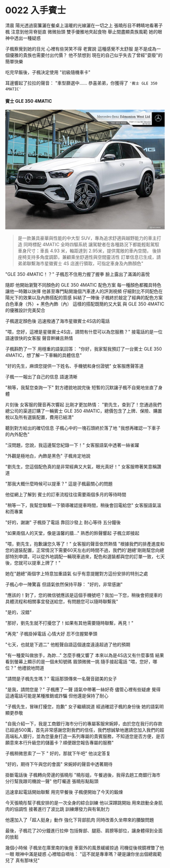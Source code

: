 # 0022 入手賓士

清晨
陽光透過窗簾灑在餐桌上溫暖的光線灑在一切之上
張曉彤目不轉睛地看著子楓
注意到他背脊挺直
微微抬頭
雙手優雅地夾起食物
舉止間盡顯貴族風範
她的眼神中透出一種疑惑

子楓察覺到她的目光
心裡有些哭笑不得
老實說
這種感覺不太舒服
是不是成為一個優雅的貴族也需要付出代價？
他不禁想到
現在的自己似乎失去了曾經"耍廢"的簡單快樂

吃完早飯後，子楓決定使用 "初級隨機車卡"

耳邊響起了拉拉的聲音：
"車型篩選中……
恭喜弟弟，你獲得了 `'賓士 GLE 350 4MATIC'`

#### 賓士 GLE 350 4MATIC
![alt text](images/350_4MATIC.jpg)

>是一款兼具豪華與性能的中大型 SUV，專為追求舒適與越野能力的車主打造
同時標配 4MATIC 全時四驅系統
讓駕駛者在各種路況下都能輕鬆駕馭
車身尺寸：車長 4.93 米，軸距達到 2.95米，提供寬敞的車內空間，
後排座椅支持多角度調節，兼顧乘坐舒適性與空間靈活性
訂單信息已生成，請弟弟聯繫海市星徽賓士 4S 店進行領取，可指定車身及內飾顏色"

"GLE 350 4MATIC！？"
子楓忍不住用力握了握拳
臉上露出了滿滿的喜悅

隨即
他開始瀏覽不同顏色的 GLE 350 4MATIC 配色方案
每一種顏色都獨具特色
讓他一時難以抉擇
他甚至專門點開幾個汽車達人的評測視頻
仔細對比不同配色在陽光下的效果以及內飾搭配的質感
糾結了一陣後
子楓終於敲定了經典的配色方案
白色車身（外）+ 黑色內飾（內）
這樣的搭配既簡約又大氣
與 GLE 350 4MATIC 的優雅設計完美契合

子楓選定顏色後
迅速撥通了海市星徽賓士4S店的電話

"喂，您好，這裡是星徽賓士4S店，請問有什麼可以為您服務？"
接電話的是一位語速很快的女客服
聲音幹練且熱情

子楓斟酌了一下
用穩重的語氣回答：
"你好，我家幫我預訂了一台賓士 GLE 350 4MATIC，想了解一下車輛的具體信息"

"好的先生，麻煩您提供一下姓名、手機號和身份證號"
女客服應聲答道

子楓一一報出了自己的信息
語速清晰

"稍等，我幫您查詢一下"
對方禮貌地說完後
短暫的沉默讓子楓不自覺地坐直了身體

片刻後
女客服的聲音再次響起
比剛才更加熱情：
"劉先生，查到了！您通過我們總公司的渠道訂購了一輛賓士 GLE 350 4MATIC，總價包含了上牌、保險、購置稅以及所有選裝配置，費用已結清"

聽到對方給出的確切信息
子楓心中的一塊石頭終於落了地
"我想再確認一下車子的內外配色"

"沒問題，您說，我這邊幫您紀錄一下！"
女客服語氣中透著一絲雀躍

"外觀是極地白，內飾是黑色"
子楓肯定地說

"劉先生，您這個配色真的是非常經典又大氣，眼光真好！"
女客服帶著笑意稱讚道

"那我大概什麼時候可以提車？"
這是子楓最關心的問題

他從網上了解到
賓士的訂車流程往往需要兩個多月的等待時間

"稍等一下，我幫您聯繫一下領導確認提車時間，稍後會回電給您"
女客服語氣溫和而專業

"好的，謝謝"
子楓掛了電話
靠回沙發上
耐心等待
五分鐘後

"如果兩個人的天堂，像是溫馨的牆..."
熟悉的鈴聲響起
子楓立即接起

"喂，劉先生，抱歉讓您久等了！"
女客服的聲音依然熱情
"根據我們的排產進度和您的選裝配置，正常情況下需要60天左右的時間不過，我們的'趙總'剛剛幫您向總部特別申請，可以從外地調配一輛現車過來，配色和選裝都與您的訂單一致，七天後，您就可以提車上牌了！"

她在"趙總"兩個字上特意加重語氣
似乎有意提醒對方這份安排的特別之處

子楓心中一陣驚喜
但語氣依然保持平靜：
"好的，非常感謝"

"應該的！對了，您的微信號應該是這個手機號吧？我加一下您，稍後會把提車的具體流程和相關事宜發送給您，有問題您可以隨時聯繫我"

"是的，沒錯"

"那好，劉先生就不打擾您了！如果有其他需要隨時聯繫，再見！"

"再見"
子楓掛掉電話
心情大好
忍不住握緊拳頭

"七天，也就是下週二"
他輕聲自語這個速度遠遠超過了他的預期

"有一種愛叫做放手，為妳…"
怎麼手機又響了
本來以為是4S店又有什麼事情
結果看到螢幕上顯示的是一個未知號碼
眉頭微微一挑
隨手接起電話
"喂，您好，哪位？"
他禮貌地問道

"請問是子楓先生嗎？"
電話那頭傳來一名聲音甜美的女子

"是我，請問您是？"
子楓應了一聲
語氣中帶著一絲好奇
儘管心裡有些疑慮
覺得這通電話可能是某種推銷或詐騙
但他還是保持了耐心

"子楓先生，冒昧打擾您，抱歉"
女子繼續說道
經過確認子楓的身份後
她的語氣明顯更恭敬

"自我介紹一下，我是工商銀行海市分行的專屬客服宋婉婷，由於您在我行的存款已超過500萬，首先非常感謝您對我們的信任，我們想誠摯地邀請您加入我們的超高端私人銀行，並為您量身打造一系列專屬的貴賓服務，不知道您是否方便，是否願意來本行升級您的儲蓄卡？順便跟您報告專屬的服務"

子楓稍微思索了一下
" 好的，那就下午吧"
他淡定答复

"好的，期待下午與您的會面"
宋婉婷的聲音中透著期待

掛斷電話後
子楓轉向旁邊的張曉彤
"曉彤姐，午餐過後，我得去趟工商銀行海市分行幫我跟司機說一聲"
他叮囑道
張曉彤點點頭

迅速拿起電話開始聯繫
用完早餐後
子楓便開始了今天的鍛煉

今天張曉彤幫子楓安排的是一次全身的綜合訓練
他以深蹲跳開始
用來啟動全身肌肉的協調性
接著進行了波比跳
訓練爆發力與有氧耐力

他還加入了「超人挺身」動作
強化下背部肌肉
同時改善久坐帶來的腰酸問題

最後，子楓花了20分鐘進行拉伸
包括臀部、腿筋、肩膀等部位，讓身體得到全面的放鬆

幾個小時候
子楓坐在庫里南的後座
車窗外的風景緩緩掠過
司機從後視鏡裡瞥了他一眼
眼神中滿是疑惑
心裡暗自嘀咕：
"這不就是專車嗎？硬是讓你坐出個總裁範兒了
真有那味兒"